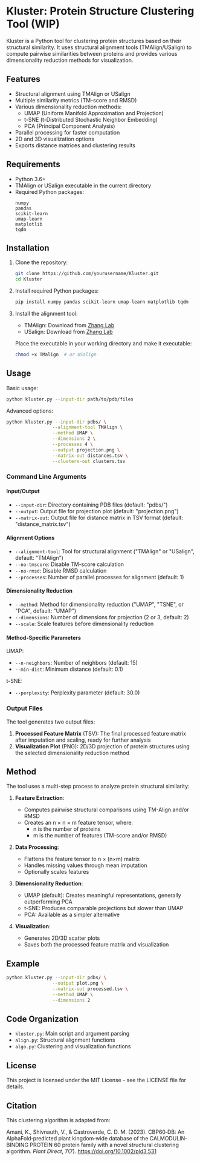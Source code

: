 # Kluster: Protein Structure Clustering Tool (WIP)

Kluster is a Python tool for clustering protein structures based on their structural similarity. It uses structural alignment tools (TMAlign/USalign) to compute pairwise similarities between proteins and provides various dimensionality reduction methods for visualization.

## Features

- Structural alignment using TMAlign or USalign
- Multiple similarity metrics (TM-score and RMSD)
- Various dimensionality reduction methods:
  - UMAP (Uniform Manifold Approximation and Projection)
  - t-SNE (t-Distributed Stochastic Neighbor Embedding)
  - PCA (Principal Component Analysis)
- Parallel processing for faster computation
- 2D and 3D visualization options
- Exports distance matrices and clustering results

## Requirements

- Python 3.6+
- TMAlign or USalign executable in the current directory
- Required Python packages:
  ```
  numpy
  pandas
  scikit-learn
  umap-learn
  matplotlib
  tqdm
  ```

## Installation

1. Clone the repository:
   ```bash
   git clone https://github.com/yourusername/Kluster.git
   cd Kluster
   ```

2. Install required Python packages:
   ```bash
   pip install numpy pandas scikit-learn umap-learn matplotlib tqdm
   ```

3. Install the alignment tool:
   - TMAlign: Download from [Zhang Lab](https://zhanggroup.org/TM-align/)
   - USalign: Download from [Zhang Lab](https://zhanggroup.org/US-align/)
   
   Place the executable in your working directory and make it executable:
   ```bash
   chmod +x TMalign  # or USalign
   ```

## Usage

Basic usage:
```bash
python kluster.py --input-dir path/to/pdb/files
```
Advanced options:
```bash
python kluster.py --input-dir pdbs/ \
                 --alignment-tool TMAlign \
                 --method UMAP \
                 --dimensions 2 \
                 --processes 4 \
                 --output projection.png \
                 --matrix-out distances.tsv \
                 --clusters-out clusters.tsv
```

### Command Line Arguments

#### Input/Output
- `--input-dir`: Directory containing PDB files (default: "pdbs/")
- `--output`: Output file for projection plot (default: "projection.png")
- `--matrix-out`: Output file for distance matrix in TSV format (default: "distance_matrix.tsv")

#### Alignment Options
- `--alignment-tool`: Tool for structural alignment ("TMAlign" or "USalign", default: "TMAlign")
- `--no-tmscore`: Disable TM-score calculation
- `--no-rmsd`: Disable RMSD calculation
- `--processes`: Number of parallel processes for alignment (default: 1)

#### Dimensionality Reduction
- `--method`: Method for dimensionality reduction ("UMAP", "TSNE", or "PCA", default: "UMAP")
- `--dimensions`: Number of dimensions for projection (2 or 3, default: 2)
- `--scale`: Scale features before dimensionality reduction

#### Method-Specific Parameters
UMAP:
- `--n-neighbors`: Number of neighbors (default: 15)
- `--min-dist`: Minimum distance (default: 0.1)

t-SNE:
- `--perplexity`: Perplexity parameter (default: 30.0)

### Output Files

The tool generates two output files:
1. **Processed Feature Matrix** (TSV): The final processed feature matrix after imputation and scaling, ready for further analysis
2. **Visualization Plot** (PNG): 2D/3D projection of protein structures using the selected dimensionality reduction method

## Method

The tool uses a multi-step process to analyze protein structural similarity:

1. **Feature Extraction**: 
   - Computes pairwise structural comparisons using TM-Align and/or RMSD
   - Creates an n × n × m feature tensor, where:
     - n is the number of proteins
     - m is the number of features (TM-score and/or RMSD)

2. **Data Processing**:
   - Flattens the feature tensor to n × (n×m) matrix
   - Handles missing values through mean imputation
   - Optionally scales features

3. **Dimensionality Reduction**:
   - UMAP (default): Creates meaningful representations, generally outperforming PCA
   - t-SNE: Produces comparable projections but slower than UMAP
   - PCA: Available as a simpler alternative

4. **Visualization**:
   - Generates 2D/3D scatter plots
   - Saves both the processed feature matrix and visualization

## Example

```bash
python kluster.py --input-dir pdbs/ \
                 --output plot.png \
                 --matrix-out processed.tsv \
                 --method UMAP \
                 --dimensions 2
```

## Code Organization

- `kluster.py`: Main script and argument parsing
- `align.py`: Structural alignment functions
- `algo.py`: Clustering and visualization functions

## License

This project is licensed under the MIT License - see the LICENSE file for details.

## Citation

This clustering algorithm is adapted from:

Amani, K., Shivnauth, V., & Castroverde, C. D. M. (2023). CBP60‐DB: An AlphaFold‐predicted plant kingdom‐wide database of the CALMODULIN‐BINDING PROTEIN 60 protein family with a novel structural clustering algorithm. *Plant Direct*, 7(7). https://doi.org/10.1002/pld3.531
